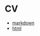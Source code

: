 # CV
- [markdown](https://aquapunktura.github.io/rsschool-cv/cv)
- [html](https://aquapunktura.github.io/rsschool-cv/)
